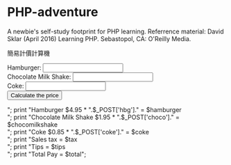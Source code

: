 # PHP-adventure
A newbie's self-study footprint for PHP learning. Referrence material: David Sklar (April 2016) Learning PHP. Sebastopol, CA: O'Reilly Media.

簡易計價計算機

<html>
    <head><title>Afei's Restauran</title></head>
    <body>
        <form method="POST" action="phptest.php">
            Hamburger: <input type="text" name="hbg"/>
            <br>
            Chocolate Milk Shake: <input type="text" name="choco"/>
            <br>
            Coke: <input type="text" name="coke"/>
            <br>
            <button type="submit">Calculate the price</button>
        </form>
    </body>
</html>
<?php
$hamburger=4.95*$_POST['hbg'];
$chocomilkshake=1.95*$_POST['choco'];
$coke=0.85*$_POST['coke'];
$gross=$hamburger+$chocomilkshake+$coke;
$tax=0.075*$gross;
$tips=0.16*$gross;
$total=$gross+$tax+$tips;
print "Your Order:<br>";
print "Hamburger $4.95 * ".$_POST['hbg']." = $hamburger<br>";
print "Chocolate Milk Shake $1.95 * ".$_POST['choco']." = $chocomilkshake<br>";
print "Coke $0.85 * ".$_POST['coke']." = $coke<br>";
print "Sales tax = $tax<br>";
print "Tips = $tips<br>";
print "Total Pay = $total";
